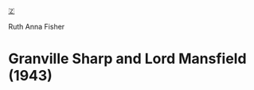 [🇿](zotero://select/library/items/UXQ8GVXZ)

Ruth Anna Fisher
# Granville Sharp and Lord Mansfield (1943)

